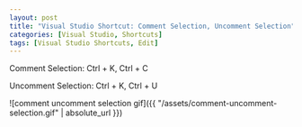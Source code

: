```yaml
---
layout: post
title: "Visual Studio Shortcut: Comment Selection, Uncomment Selection"
categories: [Visual Studio, Shortcuts]
tags: [Visual Studio Shortcuts, Edit]
---
```


Comment Selection: Ctrl + K, Ctrl + C

Uncomment Selection: Ctrl + K, Ctrl + U

![comment uncomment selection gif]({{ "/assets/comment-uncomment-selection.gif" | absolute_url }})

